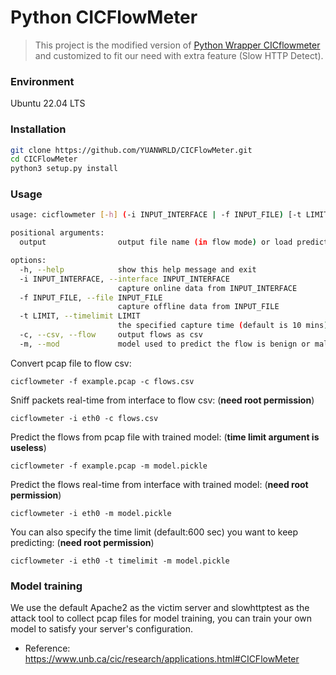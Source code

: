 # Python CICFlowMeter

> This project is the modified version of [Python Wrapper CICflowmeter](https://gitlab.com/hieulw/cicflowmeter) and customized to fit our need with extra feature (Slow HTTP Detect).

### Environment
Ubuntu 22.04 LTS

### Installation
```sh
git clone https://github.com/YUANWRLD/CICFlowMeter.git
cd CICFlowMeter
python3 setup.py install
```

### Usage
```sh
usage: cicflowmeter [-h] (-i INPUT_INTERFACE | -f INPUT_FILE) [-t LIMIT] (-c | -m) output

positional arguments:
  output                output file name (in flow mode) or load predict model (in predict mode)

options:
  -h, --help            show this help message and exit
  -i INPUT_INTERFACE, --interface INPUT_INTERFACE
                        capture online data from INPUT_INTERFACE
  -f INPUT_FILE, --file INPUT_FILE
                        capture offline data from INPUT_FILE
  -t LIMIT, --timelimit LIMIT
                        the specified capture time (default is 10 mins)
  -c, --csv, --flow     output flows as csv
  -m, --mod             model used to predict the flow is benign or malicious
```

Convert pcap file to flow csv:

```
cicflowmeter -f example.pcap -c flows.csv
```

Sniff packets real-time from interface to flow csv: (**need root permission**)

```
cicflowmeter -i eth0 -c flows.csv
```

Predict the flows from pcap file with trained model: (**time limit argument is useless**)

```
cicflowmeter -f example.pcap -m model.pickle
```

Predict the flows real-time from interface with trained model: (**need root permission**)

```
cicflowmeter -i eth0 -m model.pickle
```

You can also specify the time limit (default:600 sec) you want to keep predicting: (**need root permission**)

```
cicflowmeter -i eth0 -t timelimit -m model.pickle
```

### Model training
We use the default Apache2 as the victim server and slowhttptest as the attack tool to collect pcap files for model training, you can train your own model to satisfy your server's configuration.

- Reference: https://www.unb.ca/cic/research/applications.html#CICFlowMeter
